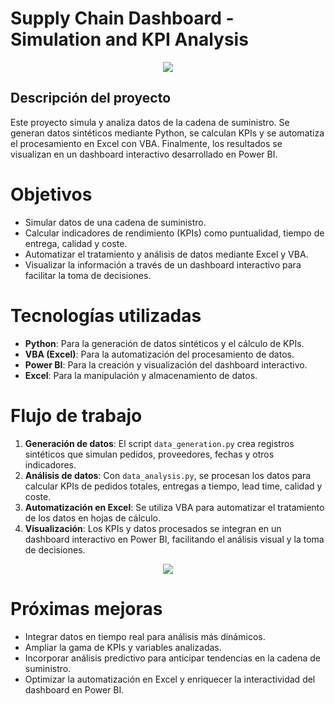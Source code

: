 # Supply Chain Dashboard - Simulation and KPI Analysis

<div align="center">
    <img src="https://github.com/user-attachments/assets/c1aafb27-d0b8-4d3b-91cd-8914ec4332ea">
</div>

## Descripción del proyecto

Este proyecto simula y analiza datos de la cadena de suministro. Se generan datos sintéticos mediante Python, se calculan KPIs y se automatiza el procesamiento en Excel con VBA. Finalmente, los resultados se visualizan en un dashboard interactivo desarrollado en Power BI.


# Objetivos

- Simular datos de una cadena de suministro.
- Calcular indicadores de rendimiento (KPIs) como puntualidad, tiempo de entrega, calidad y coste.
- Automatizar el tratamiento y análisis de datos mediante Excel y VBA.
- Visualizar la información a través de un dashboard interactivo para facilitar la toma de decisiones.


# Tecnologías utilizadas

- **Python**: Para la generación de datos sintéticos y el cálculo de KPIs.
- **VBA (Excel)**: Para la automatización del procesamiento de datos.
- **Power BI**: Para la creación y visualización del dashboard interactivo.
- **Excel**: Para la manipulación y almacenamiento de datos.


# Flujo de trabajo

1. **Generación de datos**: El script `data_generation.py` crea registros sintéticos que simulan pedidos, proveedores, fechas y otros indicadores.
2. **Análisis de datos**: Con `data_analysis.py`, se procesan los datos para calcular KPIs de pedidos totales, entregas a tiempo, lead time, calidad y coste.
3. **Automatización en Excel**: Se utiliza VBA para automatizar el tratamiento de los datos en hojas de cálculo.
4. **Visualización**: Los KPIs y datos procesados se integran en un dashboard interactivo en Power BI, facilitando el análisis visual y la toma de decisiones.
  <div align="center">
    <img src="https://github.com/user-attachments/assets/23da3724-550c-4a01-a254-43f74b147065">
  </div>

# Próximas mejoras

- Integrar datos en tiempo real para análisis más dinámicos.
- Ampliar la gama de KPIs y variables analizadas.
- Incorporar análisis predictivo para anticipar tendencias en la cadena de suministro.
- Optimizar la automatización en Excel y enriquecer la interactividad del dashboard en Power BI.

